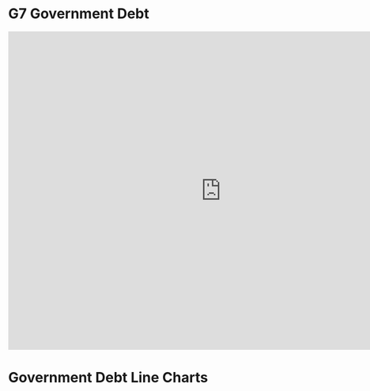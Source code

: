 # G7 Government Debt 
<iframe src="https://data.oecd.org/chart/6S2M" width="860" height="645" style="border: 0" mozallowfullscreen="true" webkitallowfullscreen="true" allowfullscreen="true"><a href="https://data.oecd.org/chart/6S2M" target="_blank">OECD Chart: General government debt, Total, % of GDP, Annual, 2021</a></iframe>

# Government Debt Line Charts

<div class="flourish-embed flourish-chart" data-src="visualisation/11696679"><script src="https://public.flourish.studio/resources/embed.js"></script></div>

